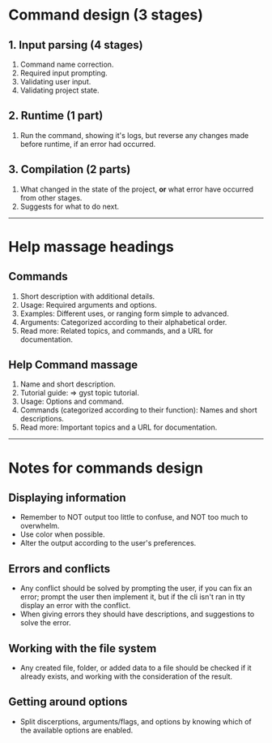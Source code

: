 # Command design (3 stages)
## 1. Input parsing (4 stages)
1. Command name correction.
2. Required input prompting.
3. Validating user input.
4. Validating project state.
## 2. Runtime (1 part) 
1. Run the command, showing it's logs, but reverse any changes made before runtime, if an error had occurred.
## 3. Compilation (2 parts)
1. What changed in the state of the project, **or** what error have occurred from other stages.  
2. Suggests for what to do next. 
---
# Help massage headings
## Commands
1. Short description with additional details.
2. Usage: Required arguments and options.
3. Examples: Different uses, or ranging form simple to advanced.
4. Arguments: Categorized according to their alphabetical order.
5. Read more: Related topics, and commands, and a URL for documentation.
## Help Command massage
1. Name and short description.
2. Tutorial guide: => gyst topic tutorial. 
3. Usage: Options and command.
4. Commands (categorized according to their function): Names and short descriptions.
5. Read more: Important topics and a URL for documentation.
---
# Notes for commands design
## Displaying information 
- Remember to NOT output too little to confuse, and NOT too much to overwhelm.
- Use color when possible.
- Alter the output according to the user's preferences.  
## Errors and conflicts
- Any conflict should be solved by prompting the user, if you can fix an error; prompt the user then implement it, but if the cli isn't ran in tty display an error with the conflict.
- When giving errors they should have descriptions, and suggestions to solve the error.
## Working with the file system
- Any created file, folder, or added data to a file should be checked if it already exists, and working with the consideration of the result.     
## Getting around options 
- Split discerptions, arguments/flags, and options by knowing which of the available options are enabled.